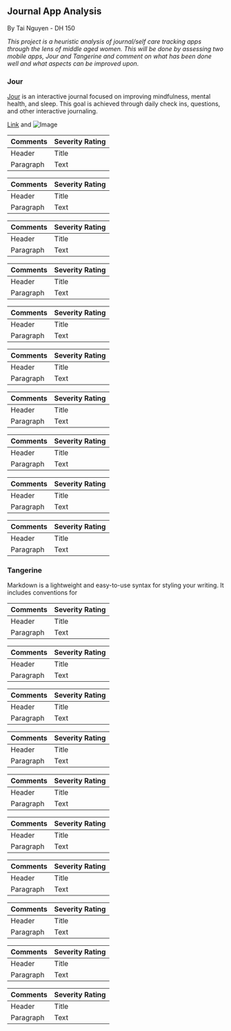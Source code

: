 ## Journal App Analysis
By Tai Nguyen - DH 150

*This project is a heuristic analysis of journal/self care tracking apps through the lens of middle aged women. This will be done by assessing two mobile apps, Jour and Tangerine and comment on what has been done well and what aspects can be improved upon.*

### Jour

[Jour](https://jour.com/) is an interactive journal focused on improving mindfulness, mental health, and sleep. This goal is achieved through daily check ins, questions, and other interactive journaling. 


[Link](url) and ![Image](src)

| Comments     | Severity Rating |
| ----------- | ----------- |
| Header      | Title       |
| Paragraph   | Text        |

| Comments     | Severity Rating |
| ----------- | ----------- |
| Header      | Title       |
| Paragraph   | Text        |

| Comments     | Severity Rating |
| ----------- | ----------- |
| Header      | Title       |
| Paragraph   | Text        |

| Comments     | Severity Rating |
| ----------- | ----------- |
| Header      | Title       |
| Paragraph   | Text        |

| Comments     | Severity Rating |
| ----------- | ----------- |
| Header      | Title       |
| Paragraph   | Text        |

| Comments     | Severity Rating |
| ----------- | ----------- |
| Header      | Title       |
| Paragraph   | Text        |

| Comments     | Severity Rating |
| ----------- | ----------- |
| Header      | Title       |
| Paragraph   | Text        |

| Comments     | Severity Rating |
| ----------- | ----------- |
| Header      | Title       |
| Paragraph   | Text        |

| Comments     | Severity Rating |
| ----------- | ----------- |
| Header      | Title       |
| Paragraph   | Text        |

| Comments     | Severity Rating |
| ----------- | ----------- |
| Header      | Title       |
| Paragraph   | Text        |

### Tangerine

Markdown is a lightweight and easy-to-use syntax for styling your writing. It includes conventions for

| Comments     | Severity Rating |
| ----------- | ----------- |
| Header      | Title       |
| Paragraph   | Text        |

| Comments     | Severity Rating |
| ----------- | ----------- |
| Header      | Title       |
| Paragraph   | Text        |

| Comments     | Severity Rating |
| ----------- | ----------- |
| Header      | Title       |
| Paragraph   | Text        |

| Comments     | Severity Rating |
| ----------- | ----------- |
| Header      | Title       |
| Paragraph   | Text        |

| Comments     | Severity Rating |
| ----------- | ----------- |
| Header      | Title       |
| Paragraph   | Text        |

| Comments     | Severity Rating |
| ----------- | ----------- |
| Header      | Title       |
| Paragraph   | Text        |

| Comments     | Severity Rating |
| ----------- | ----------- |
| Header      | Title       |
| Paragraph   | Text        |

| Comments     | Severity Rating |
| ----------- | ----------- |
| Header      | Title       |
| Paragraph   | Text        |

| Comments     | Severity Rating |
| ----------- | ----------- |
| Header      | Title       |
| Paragraph   | Text        |

| Comments     | Severity Rating |
| ----------- | ----------- |
| Header      | Title       |
| Paragraph   | Text        |

